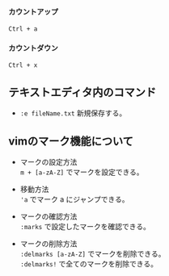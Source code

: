 #### カウントアップ
`Ctrl + a`
#### カウントダウン
`Ctrl + x`

## テキストエディタ内のコマンド
- `:e fileName.txt` 新規保存する。

## vimのマーク機能について

- マークの設定方法  
`m + [a-zA-Z]` でマークを設定できる。

- 移動方法  
`'a` でマーク a にジャンプできる。

- マークの確認方法  
`:marks` で設定したマークを確認できる。

- マークの削除方法  
`:delmarks [a-zA-Z]` でマークを削除できる。  
`:delmarks!` で全てのマークを削除できる。






 
